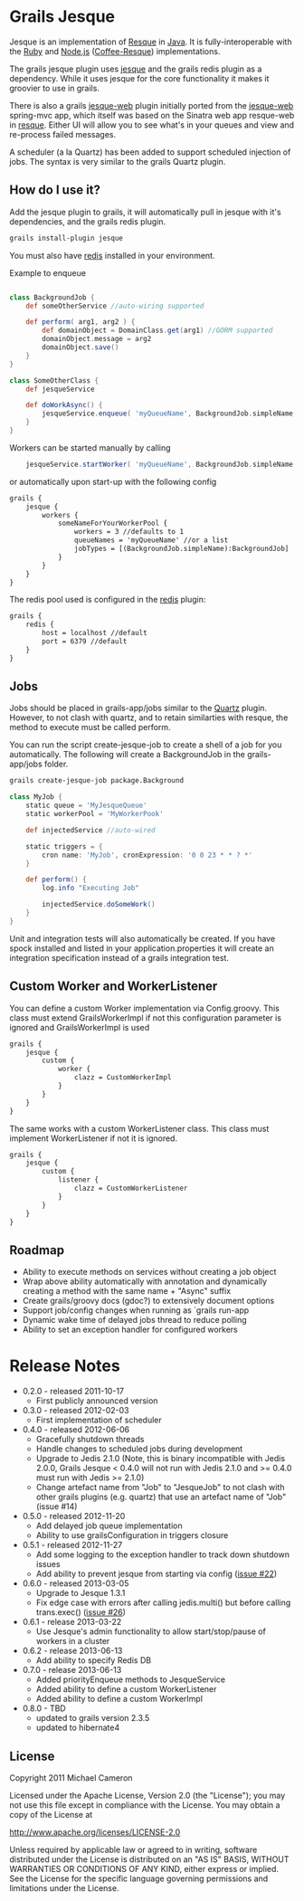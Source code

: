 Grails Jesque
=============

Jesque is an implementation of [Resque](https://github.com/defunkt/resque) in [Java](http://www.oracle.com/technetwork/java/index.html).
It is fully-interoperable with the [Ruby](http://www.ruby-lang.org/en/) and [Node.js](http://nodejs.org/) ([Coffee-Resque](https://github.com/technoweenie/coffee-resque)) implementations.

The grails jesque plugin uses [jesque](https://github.com/gresrun/jesque) and the grails redis plugin as a dependency.
While it uses jesque for the core functionality it makes it groovier to use in grails.

There is also a grails [jesque-web](https://github.com/michaelcameron/grails-jesque-web) plugin initially ported from the [jesque-web](https://github.com/gresrun/jesque-web) spring-mvc app, which itself was based on the Sinatra web app resque-web in [resque](https://github.com/defunkt/resque).
Either UI will allow you to see what's in your queues and view and re-process failed messages.

A scheduler (a la Quartz) has been added to support scheduled injection of jobs. The syntax is very similar to the grails Quartz plugin. 

How do I use it?
----------------
Add the jesque plugin to grails, it will automatically pull in jesque with it's dependencies, and the grails redis plugin.

```bash
grails install-plugin jesque
```

You must also have [redis](http://redis.io) installed in your environment.


Example to enqueue

```groovy

class BackgroundJob {
    def someOtherService //auto-wiring supported

    def perform( arg1, arg2 ) {
        def domainObject = DomainClass.get(arg1) //GORM supported
        domainObject.message = arg2
        domainObject.save()
    }
}

class SomeOtherClass {
    def jesqueService

    def doWorkAsync() {
        jesqueService.enqueue( 'myQueueName', BackgroundJob.simpleName, 1, 'hi there')
    }
}
```

Workers can be started manually by calling

```groovy
    jesqueService.startWorker( 'myQueueName', BackgroundJob.simpleName, BackgroundJob )
```

or automatically upon start-up with the following config

```xml
grails {
    jesque {
        workers {
            someNameForYourWorkerPool {
                workers = 3 //defaults to 1
                queueNames = 'myQueueName' //or a list
                jobTypes = [(BackgroundJob.simpleName):BackgroundJob]
            }
        }
    }
}
```

The redis pool used is configured in the [redis](https://github.com/grails-plugins/grails-redis) plugin:

```xml
grails {
    redis {
        host = localhost //default
        port = 6379 //default
    }
}
```

Jobs
----
Jobs should be placed in grails-app/jobs similar to the [Quartz](http://grails.org/plugin/quartz) plugin.
However, to not clash with quartz, and to retain similarties with resque, the method to execute must be called perform.

You can run the script create-jesque-job to create a shell of a job for you automatically.  The
following will create a BackgroundJob in the grails-app/jobs folder.

```bash
grails create-jesque-job package.Background
```

```groovy
class MyJob {
    static queue = 'MyJesqueQueue'
    static workerPool = 'MyWorkerPook'

    def injectedService //auto-wired

    static triggers = {
        cron name: 'MyJob', cronExpression: '0 0 23 * * ? *'
    }

    def perform() {
        log.info "Executing Job"

        injectedService.doSomeWork()
    }
}
```

Unit and integration tests will also automatically be created.  If you have spock installed and listed in your application.properties
it will create an integration specification instead of a grails integration test.


Custom Worker and WorkerListener
----
You can define a custom Worker implementation via Config.groovy. This class must extend GrailsWorkerImpl if not this configuration parameter is ignored and GrailsWorkerImpl is used
```xml
grails {
    jesque {
        custom {
            worker {
            	clazz = CustomWorkerImpl
            }
        }
	}
}
```

The same works with a custom WorkerListener class. This class must implement WorkerListener if not it is ignored.

```xml
grails {
    jesque {
        custom {
            listener {
            	clazz = CustomWorkerListener
            }
        }
	}
}
```

Roadmap
----
* Ability to execute methods on services without creating a job object
* Wrap above ability automatically with annotation and dynamically creating a method with the same name + "Async" suffix
* Create grails/groovy docs (gdoc?) to extensively document options
* Support job/config changes when running as `grails run-app
* Dynamic wake time of delayed jobs thread to reduce polling
* Ability to set an exception handler for configured workers

Release Notes
=============

* 0.2.0 - released 2011-10-17
    * First publicly announced version
* 0.3.0 - released 2012-02-03
    * First implementation of scheduler
* 0.4.0 - released 2012-06-06
    * Gracefully shutdown threads
    * Handle changes to scheduled jobs during development
    * Upgrade to Jedis 2.1.0 (Note, this is binary incompatible with Jedis 2.0.0, Grails Jesque < 0.4.0 will not run with Jedis 2.1.0 and >= 0.4.0 must run with Jedis >= 2.1.0)
    * Change artefact name from "Job" to "JesqueJob" to not clash with other grails plugins (e.g. quartz) that use an artefact name of "Job" (issue #14)
* 0.5.0 - released 2012-11-20
    * Add delayed job queue implementation
    * Ability to use grailsConfiguration in triggers closure
* 0.5.1 - released 2012-11-27
    * Add some logging to the exception handler to track down shutdown issues
    * Add ability to prevent jesque from starting via config ([issue #22](https://github.com/michaelcameron/grails-jesque/issues/23))
* 0.6.0 - released 2013-03-05
    * Upgrade to Jesque 1.3.1
    * Fix edge case with errors after calling jedis.multi() but before calling trans.exec() ([issue #26](https://github.com/michaelcameron/grails-jesque/issues/26))
* 0.6.1 - release 2013-03-22
    * Use Jesque's admin functionality to allow start/stop/pause of workers in a cluster
* 0.6.2 - release 2013-06-13
    * Add ability to specify Redis DB
* 0.7.0 - release 2013-06-13
	* Added priorityEnqueue methods to JesqueService
	* Added ability to define a custom WorkerListener
	* Added ability to define a custom WorkerImpl
* 0.8.0 - TBD
    * updated to grails version 2.3.5
    * updated to hibernate4

License
-------
Copyright 2011 Michael Cameron

Licensed under the Apache License, Version 2.0 (the "License");
you may not use this file except in compliance with the License.
You may obtain a copy of the License at

   <http://www.apache.org/licenses/LICENSE-2.0>

Unless required by applicable law or agreed to in writing, software
distributed under the License is distributed on an "AS IS" BASIS,
WITHOUT WARRANTIES OR CONDITIONS OF ANY KIND, either express or implied.
See the License for the specific language governing permissions and
limitations under the License.
